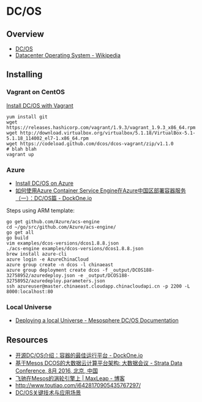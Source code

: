 # DC/OS

## Overview

- [DC/OS](https://dcos.io/)
- [Datacenter Operating System - Wikipedia](https://en.wikipedia.org/wiki/Datacenter_Operating_System)

## Installing

### Vagrant on CentOS

[Install DC/OS with Vagrant](https://dcos.io/docs/1.8/administration/installing/local/)

    yum install git
    wget https://releases.hashicorp.com/vagrant/1.9.3/vagrant_1.9.3_x86_64.rpm
    wget http://download.virtualbox.org/virtualbox/5.1.18/VirtualBox-5.1-5.1.18_114002_el7-1.x86_64.rpm
    wget https://codeload.github.com/dcos/dcos-vagrant/zip/v1.1.0
    # blah blah
    vagrant up

### Azure

- [Install DC/OS on Azure](https://dcos.io/docs/1.8/administration/installing/cloud/azure/)
- [如何使用Azure Container Service Engine在Azure中国区部署容器服务（一）：DC/OS篇 - DockOne.io](http://dockone.io/article/1854)

Steps using ARM template:

    go get github.com/Azure/acs-engine
    cd ~/go/src/github.com/Azure/acs-engine/
    go get all
    go build
    vim examples/dcos-versions/dcos1.8.8.json
    ./acs-engine examples/dcos-versions/dcos1.8.8.json
    brew install azure-cli
    azure login -e AzureChinaCloud
    azure group create -n dcos -l chinaeast
    azure group deployment create dcos -f _output/DCOS188-32758952/azuredeploy.json -e _output/DCOS188-32758952/azuredeploy.parameters.json
    ssh azureuser@master.chinaeast.cloudapp.chinacloudapi.cn -p 2200 -L 8000:localhost:80

### Local Universe

- [Deploying a local Universe - Mesosphere DC/OS Documentation](https://docs.mesosphere.com/1.8/administration/installing/deploying-a-local-dcos-universe/)

## Resources

- [开源DC/OS介绍：容器的最佳运行平台 - DockOne.io](http://dockone.io/article/1231)
- [基于Mesos DCOS的大数据云计算平台架构: 大数据会议 - Strata Data Conference, 8月 2016, 北京, 中国](https://strata.oreilly.com.cn/hadoop-big-data-cn/public/schedule/detail/52459)
- [飞驰在Mesos的涡轮引擎上 | MaxLeap - 博客](https://blog.maxleap.cn/archives/1050)
- http://www.toutiao.com/i6428170905435767297/
- [DC/OS关键技术与应用场景](https://mp.weixin.qq.com/s/iSeGtWmHVM5Jqx3QSh3PSQ)
